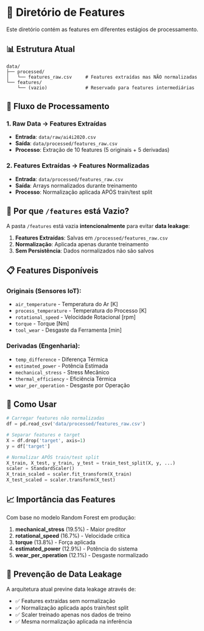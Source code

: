 # 📁 Diretório de Features

Este diretório contém as features em diferentes estágios de processamento.

## 📊 Estrutura Atual

```
data/
├── processed/
│   └── features_raw.csv     # Features extraídas mas NÃO normalizadas
└── features/
    └── (vazio)              # Reservado para features intermediárias
```

## 🔄 Fluxo de Processamento

### 1. Raw Data → Features Extraídas
- **Entrada**: `data/raw/ai4i2020.csv`
- **Saída**: `data/processed/features_raw.csv`
- **Processo**: Extração de 10 features (5 originais + 5 derivadas)

### 2. Features Extraídas → Features Normalizadas
- **Entrada**: `data/processed/features_raw.csv`
- **Saída**: Arrays normalizados durante treinamento
- **Processo**: Normalização aplicada APÓS train/test split

## 🚫 Por que `/features` está Vazio?

A pasta `/features` está vazia **intencionalmente** para evitar **data leakage**:

1. **Features Extraídas**: Salvas em `/processed/features_raw.csv`
2. **Normalização**: Aplicada apenas durante treinamento
3. **Sem Persistência**: Dados normalizados não são salvos

## 📋 Features Disponíveis

### Originais (Sensores IoT):
- `air_temperature` - Temperatura do Ar [K]
- `process_temperature` - Temperatura do Processo [K]
- `rotational_speed` - Velocidade Rotacional [rpm]
- `torque` - Torque [Nm]
- `tool_wear` - Desgaste da Ferramenta [min]

### Derivadas (Engenharia):
- `temp_difference` - Diferença Térmica
- `estimated_power` - Potência Estimada
- `mechanical_stress` - Stress Mecânico
- `thermal_efficiency` - Eficiência Térmica
- `wear_per_operation` - Desgaste por Operação

## 🔧 Como Usar

```python
# Carregar features não normalizadas
df = pd.read_csv('data/processed/features_raw.csv')

# Separar features e target
X = df.drop('target', axis=1)
y = df['target']

# Normalizar APÓS train/test split
X_train, X_test, y_train, y_test = train_test_split(X, y, ...)
scaler = StandardScaler()
X_train_scaled = scaler.fit_transform(X_train)
X_test_scaled = scaler.transform(X_test)
```

## 📈 Importância das Features

Com base no modelo Random Forest em produção:

1. **mechanical_stress** (19.5%) - Maior preditor
2. **rotational_speed** (16.7%) - Velocidade crítica  
3. **torque** (13.8%) - Força aplicada
4. **estimated_power** (12.9%) - Potência do sistema
5. **wear_per_operation** (12.1%) - Desgaste normalizado

## 🎯 Prevenção de Data Leakage

A arquitetura atual previne data leakage através de:

- ✅ Features extraídas sem normalização
- ✅ Normalização aplicada após train/test split
- ✅ Scaler treinado apenas nos dados de treino
- ✅ Mesma normalização aplicada na inferência 